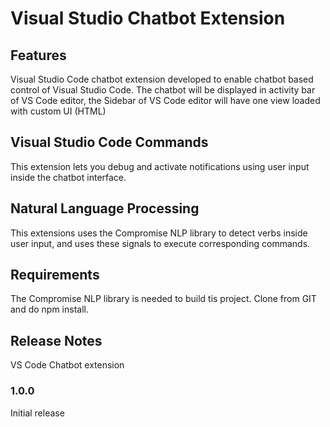 # Visual Studio Chatbot Extension

## Features

Visual Studio Code chatbot extension developed to enable chatbot based control of Visual Studio Code. The chatbot will be displayed in activity bar of VS Code editor, the Sidebar of VS Code editor will have one view loaded with custom UI (HTML)

## Visual Studio Code Commands

This extension lets you debug and activate notifications using user input inside the chatbot interface.

## Natural Language Processing

This extensions uses the Compromise NLP library to detect verbs inside user input, and uses these signals to execute corresponding commands.

## Requirements

The Compromise NLP library is needed to build tis project. Clone from GIT and do npm install.


## Release Notes

VS Code Chatbot extension

### 1.0.0

Initial release
